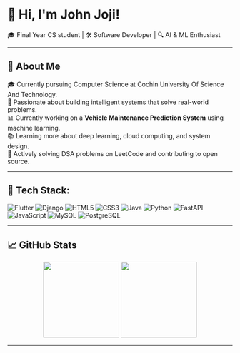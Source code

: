# 👋 Hi, I'm John Joji!

🎓 Final Year CS student | 🛠️ Software Developer | 🔍 AI & ML Enthusiast

---

## 🧠 About Me

🎓 Currently pursuing Computer Science at Cochin University Of Science And Technology.  
🚀 Passionate about building intelligent systems that solve real-world problems.  
📊 Currently working on a **Vehicle Maintenance Prediction System** using machine learning.  
📚 Learning more about deep learning, cloud computing, and system design.  
🧩 Actively solving DSA problems on LeetCode and contributing to open source.

---

## 🔧 Tech Stack:

![Flutter](https://img.shields.io/badge/-Flutter-02569B?style=for-the-badge&logo=flutter&logoColor=white)
![Django](https://img.shields.io/badge/-Django-092E20?style=for-the-badge&logo=django&logoColor=white)
![HTML5](https://img.shields.io/badge/-HTML5-E34F26?style=for-the-badge&logo=html5&logoColor=white)
![CSS3](https://img.shields.io/badge/-CSS3-1572B6?style=for-the-badge&logo=css3&logoColor=white)
![Java](https://img.shields.io/badge/-Java-007396?style=for-the-badge&logo=java&logoColor=white)
![Python](https://img.shields.io/badge/-Python-3776AB?style=for-the-badge&logo=python&logoColor=white)
![FastAPI](https://img.shields.io/badge/-FastAPI-009688?style=for-the-badge&logo=fastapi&logoColor=white)
![JavaScript](https://img.shields.io/badge/-JavaScript-F7DF1E?style=for-the-badge&logo=javascript&logoColor=black)
![MySQL](https://img.shields.io/badge/-MySQL-4479A1?style=for-the-badge&logo=mysql&logoColor=white)
![PostgreSQL](https://img.shields.io/badge/-PostgreSQL-336791?style=for-the-badge&logo=postgresql&logoColor=white)

---

## 📈 GitHub Stats

<p align="center">
  <img src="https://github-readme-stats.vercel.app/api?username=johnjoji&show_icons=true&theme=radical" height="170"/>
  <img src="https://github-readme-stats.vercel.app/api/top-langs/?username=johnjoji&layout=compact&theme=radical" height="170"/>
</p>

---



